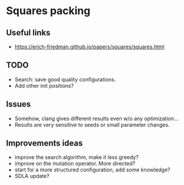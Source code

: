 # Squares packing


## Useful links

- <https://erich-friedman.github.io/papers/squares/squares.html>


## TODO

- Search: save good quality configurations.
- Add other init positions?


## Issues

- Somehow, clang gives different results even w/o any optimization...
- Results are very sensitive to seeds or small parameter changes.


## Improvements ideas

- improve the search algorithm, make it less greedy?
- improve on the mutation operator. More directed?
- start for a more structured configuration, add some knowledge?
- SDLA update?
